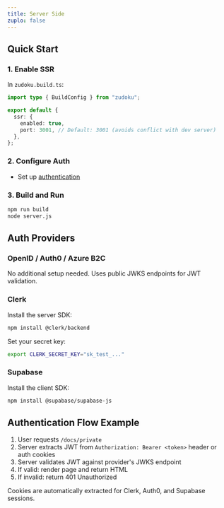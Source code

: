 ```yaml
---
title: Server Side
zuplo: false
---
```


## Quick Start

### 1. Enable SSR

In `zudoku.build.ts`:

```typescript
import type { BuildConfig } from "zudoku";

export default {
  ssr: {
    enabled: true,
    port: 3001, // Default: 3001 (avoids conflict with dev server)
  },
};
```

### 2. Configure Auth

- Set up [authentication](./configuration/authentication.md)

### 3. Build and Run

```bash
npm run build
node server.js
```

## Auth Providers

### OpenID / Auth0 / Azure B2C

No additional setup needed. Uses public JWKS endpoints for JWT validation.


### Clerk

Install the server SDK:

```bash
npm install @clerk/backend
```

Set your secret key:

```bash
export CLERK_SECRET_KEY="sk_test_..."
```


### Supabase

Install the client SDK:

```bash
npm install @supabase/supabase-js
```

## Authentication Flow Example

1. User requests `/docs/private`
2. Server extracts JWT from `Authorization: Bearer <token>` header or auth cookies
3. Server validates JWT against provider's JWKS endpoint
4. If valid: render page and return HTML
5. If invalid: return 401 Unauthorized

Cookies are automatically extracted for Clerk, Auth0, and Supabase sessions.
